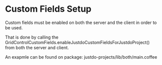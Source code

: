 Custom Fields Setup
===================

Custom fields must be enabled on both the server and the client in order to be used.

That is done by calling the GridControlCustomFields.enableJustdoCustomFieldsForJustdoProject()
from both the server and client.

An exapmle can be found on package: justdo-projects/lib/both/main.coffee